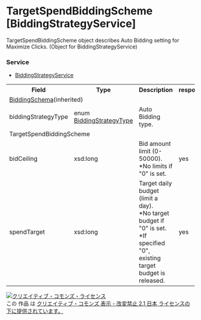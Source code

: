 # TargetSpendBiddingScheme [BiddingStrategyService]
TargetSpendBiddingScheme object describes Auto Bidding setting for Maximize Clicks. (Object for BiddingStrategyService)
### Service
+ [BiddingStrategyService](../services/BiddingStrategyService.md)

<table>
 <tr>
  <th>Field</th>
  <th>Type</th>
  <th>Description</th>
  <th>response</th>
  <th>get</th>
  <th>add</th>
  <th>set</th>
  <th>remove</th>
 </tr>
 <tr>
  <td colspan="8"><a href="./BiddingScheme_BiddingStrategy.md">BiddingSchema</a>(inherited)</td>
 </tr>
 <tr>
  <td>biddingStrategyType</td>
  <td>enum <a href="../data/BiddingStrategyType.md">BiddingStrategyType</a></td>
  <td>Auto Bidding type.</td>
  <td colspan="5"></td>
 </tr>
 <tr>
  <td colspan="8">TargetSpendBiddingScheme</td>
 </tr>
 <tr>
  <td>bidCeiling</td>
  <td>xsd:long</td>
  <td>Bid amount limit (0-50000).<br>*No limits if "0" is set.</td>
  <td>yes</td>
  <td>-</td>
  <td>Optional</td>
  <td>Optional<br>(updatable)</td>
  <td>-</td>
 </tr>
 <tr>
  <td>spendTarget</td>
  <td>xsd:long</td>
  <td>Target daily budget (limit a day).<br>*No target budget if "0" is set.<br>*If specified "0", existing target budget is released.</td>
  <td>yes</td>
  <td>-</td>
  <td>Optional</td>
  <td>Optional<br>(updatable)</td>
  <td>-</td>
 </tr>
</table>
<a rel="license" href="http://creativecommons.org/licenses/by-nd/2.1/jp/"><img alt="クリエイティブ・コモンズ・ライセンス" style="border-width:0" src="https://i.creativecommons.org/l/by-nd/2.1/jp/88x31.png" /></a><br />この 作品 は <a rel="license" href="http://creativecommons.org/licenses/by-nd/2.1/jp/">クリエイティブ・コモンズ 表示 - 改変禁止 2.1 日本 ライセンスの下に提供されています。</a>
